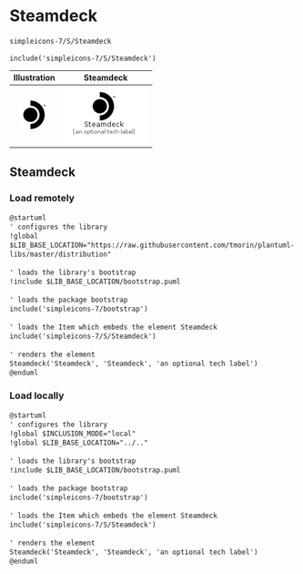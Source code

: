 # Steamdeck


```text
simpleicons-7/S/Steamdeck
```

```text
include('simpleicons-7/S/Steamdeck')
```



| Illustration | Steamdeck |
| :---: | :---: |
| ![illustration for Illustration](../../simpleicons-7/S/Steamdeck.png) | ![illustration for Steamdeck](../../simpleicons-7/S/Steamdeck.Local.png) |




## Steamdeck

### Load remotely
```plantuml
@startuml
' configures the library
!global $LIB_BASE_LOCATION="https://raw.githubusercontent.com/tmorin/plantuml-libs/master/distribution"

' loads the library's bootstrap
!include $LIB_BASE_LOCATION/bootstrap.puml

' loads the package bootstrap
include('simpleicons-7/bootstrap')

' loads the Item which embeds the element Steamdeck
include('simpleicons-7/S/Steamdeck')

' renders the element
Steamdeck('Steamdeck', 'Steamdeck', 'an optional tech label')
@enduml
```

### Load locally
```plantuml
@startuml
' configures the library
!global $INCLUSION_MODE="local"
!global $LIB_BASE_LOCATION="../.."

' loads the library's bootstrap
!include $LIB_BASE_LOCATION/bootstrap.puml

' loads the package bootstrap
include('simpleicons-7/bootstrap')

' loads the Item which embeds the element Steamdeck
include('simpleicons-7/S/Steamdeck')

' renders the element
Steamdeck('Steamdeck', 'Steamdeck', 'an optional tech label')
@enduml
```

